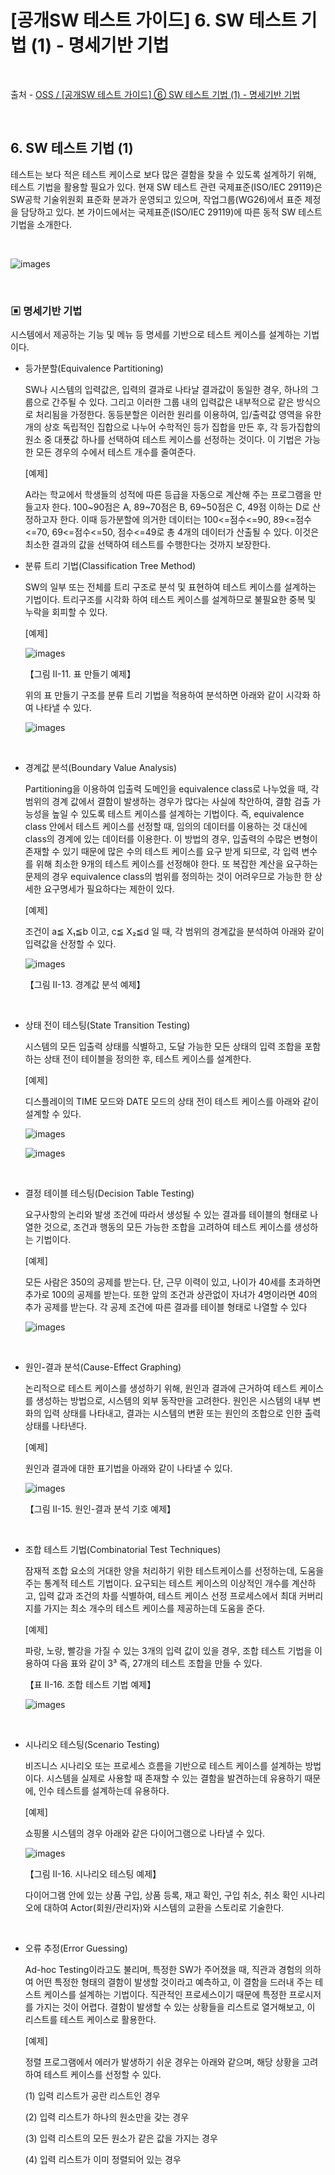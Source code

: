 # [공개SW 테스트 가이드] 6. SW 테스트 기법 (1) - 명세기반 기법

<br/>

출처 - [OSS / [공개SW 테스트 가이드] ⑥ SW 테스트 기법 (1) - 명세기반 기법](https://www.oss.kr/info_test/show/afda9e9d-3be7-471a-9c55-9e2c3ac58221?search_keyword=sw+%ED%85%8C%EC%8A%A4%ED%8A%B8&page=4)

<br/>

## 6. SW 테스트 기법 (1)

테스트는 보다 적은 테스트 케이스로 보다 많은 결함을 찾을 수 있도록 설계하기 위해, 테스트 기법을 활용할 필요가 있다. 현재 SW 테스트 관련 국제표준(ISO/IEC 29119)은 SW공학 기술위원회 표준화 분과가 운영되고 있으며, 작업그룹(WG26)에서 표준 제정을 담당하고 있다. 본 가이드에서는 국제표준(ISO/IEC 29119)에 따른 동적 SW 테스트 기법을 소개한다.

<br/>

![images](/Images/2019/11/20191127-1342-01.png)

<br/>

### ▣ 명세기반 기법

시스템에서 제공하는 기능 및 메뉴 등 명세를 기반으로 테스트 케이스를 설계하는 기법이다.

- 등가분할(Equivalence Partitioning)

  SW나 시스템의 입력값은, 입력의 결과로 나타날 결과값이 동일한 경우, 하나의 그룹으로 간주될 수 있다. 그리고 이러한 그룹 내의 입력값은 내부적으로 같은 방식으로 처리됨을 가정한다. 동등분할은 이러한 원리를 이용하여, 입/출력값 영역을 유한개의 상호 독립적인 집합으로 나누어 수학적인 등가 집합을 만든 후, 각 등가집합의 원소 중 대푯값 하나를 선택하여 테스트 케이스를 선정하는 것이다. 이 기법은 가능한 모든 경우의 수에서 테스트 개수를 줄여준다.

  [예제]

  A라는 학교에서 학생들의 성적에 따른 등급을 자동으로 계산해 주는 프로그램을 만들고자 한다. 100~90점은 A, 89~70점은 B, 69~50점은 C, 49점 이하는 D로 산정하고자 한다. 이때 등가분할에 의거한 데이터는 100<=점수<=90, 89<=점수<=70, 69<=점수<=50, 점수<=49로 총 4개의 데이터가 산출될 수 있다. 이것은 최소한 결과의 값을 선택하여 테스트를 수행한다는 것까지 보장한다.

- 분류 트리 기법(Classification Tree Method)

  SW의 일부 또는 전체를 트리 구조로 분석 및 표현하여 테스트 케이스를 설계하는 기법이다. 트리구조를 시각화 하여 테스트 케이스를 설계하므로 불필요한 중복 및 누락을 회피할 수 있다.

  [예제]

  ![images](/Images/2019/11/20191127-1342-02.png)

  【그림 II-11. 표 만들기 예제】

  위의 표 만들기 구조를 분류 트리 기법을 적용하여 분석하면 아래와 같이 시각화 하여 나타낼 수 있다.

  ![images](/Images/2019/11/20191127-1342-03.png)

  <br/>

- 경계값 분석(Boundary Value Analysis)

  Partitioning을 이용하여 입출력 도메인을 equivalence class로 나누었을 때, 각 범위의 경계 값에서 결함이 발생하는 경우가 많다는 사실에 착안하여, 결함 검출 가능성을 높일 수 있도록 테스트 케이스를 설계하는 기법이다. 즉, equivalence class 안에서 테스트 케이스를 선정할 때, 임의의 데이터를 이용하는 것 대신에 class의 경계에 있는 데이터를 이용한다. 이 방법의 경우, 입출력의 수많은 변형이 존재할 수 있기 때문에 많은 수의 테스트 케이스를 요구 받게 되므로, 각 입력 변수를 위해 최소한 9개의 테스트 케이스를 선정해야 한다. 또 복잡한 계산을 요구하는 문제의 경우 equivalence class의 범위를 정의하는 것이 어려우므로 가능한 한 상세한 요구명세가 필요하다는 제한이 있다.

  [예제]

  조건이 a≦ X₁≦b 이고, c≦ X₂≦d 일 때, 각 범위의 경계값을 분석하여 아래와 같이 입력값을 산정할 수 있다.

  ![images](/Images/2019/11/20191127-1342-04.png)

  【그림 II-13. 경계값 분석 예제】

  <br/>

- 상태 전이 테스팅(State Transition Testing)

  시스템의 모든 입출력 상태를 식별하고, 도달 가능한 모든 상태의 입력 조합을 포함하는 상태 전이 테이블을 정의한 후, 테스트 케이스를 설계한다.

  [예제]

  디스플레이의 TIME 모드와 DATE 모드의 상태 전이 테스트 케이스를 아래와 같이 설계할 수 있다.

  ![images](/Images/2019/11/20191127-1342-05.png)

  ![images](/Images/2019/11/20191127-1342-06.png)

<br/>

- 결정 테이블 테스팅(Decision Table Testing)

  요구사항의 논리와 발생 조건에 따라서 생성될 수 있는 결과를 테이블의 형태로 나열한 것으로, 조건과 행동의 모든 가능한 조합을 고려하여 테스트 케이스를 생성하는 기법이다.

  [예제]

  모든 사람은 350의 공제를 받는다. 단, 근무 이력이 있고, 나이가 40세를 초과하면 추가로 100의 공제를 받는다. 또한 앞의 조건과 상관없이 자녀가 4명이라면 40의 추가 공제를 받는다. 각 공제 조건에 따른 결과를 테이블 형태로 나열할 수 있다

  ![images](/Images/2019/11/20191127-1342-07.png)

  <br/>

- 원인-결과 분석(Cause-Effect Graphing)

  논리적으로 테스트 케이스를 생성하기 위해, 원인과 결과에 근거하여 테스트 케이스를 생성하는 방법으로, 시스템의 외부 동작만을 고려한다. 원인은 시스템의 내부 변화의 입력 상태를 나타내고, 결과는 시스템의 변환 또는 원인의 조합으로 인한 출력 상태를 나타낸다.

  [예제]

  원인과 결과에 대한 표기법을 아래와 같이 나타낼 수 있다.

  ![images](/Images/2019/11/20191127-1342-08.png)

  【그림 II-15. 원인-결과 분석 기호 예제】

<br/>

- 조합 테스트 기법(Combinatorial Test Techniques)

  잠재적 조합 요소의 거대한 양을 처리하기 위한 테스트케이스를 선정하는데, 도움을 주는 통계적 테스트 기법이다. 요구되는 테스트 케이스의 이상적인 개수를 계산하고, 입력 값과 조건의 차를 식별하여, 테스트 케이스 선정 프로세스에서 최대 커버리지를 가지는 최소 개수의 테스트 케이스를 제공하는데 도움을 준다.

  [예제]

  파랑, 노랑, 빨강을 가질 수 있는 3개의 입력 값이 있을 경우, 조합 테스트 기법을 이용하여 다음 표와 같이 3³ 즉, 27개의 테스트 조합을 만들 수 있다.

  【표 II-16. 조합 테스트 기법 예제】

  ![images](/Images/2019/11/20191127-1342-09.png)

  <br/>

- 시나리오 테스팅(Scenario Testing)

  비즈니스 시나리오 또는 프로세스 흐름을 기반으로 테스트 케이스를 설계하는 방법이다. 시스템을 실제로 사용할 때 존재할 수 있는 결함을 발견하는데 유용하기 때문에, 인수 테스트를 설계하는데 유용하다.

  [예제]

  쇼핑몰 시스템의 경우 아래와 같은 다이어그램으로 나타낼 수 있다.

  ![images](/Images/2019/11/20191127-1342-10.png)

  【그림 II-16. 시나리오 테스팅 예제】

  다이어그램 안에 있는 상품 구입, 상품 등록, 재고 확인, 구입 취소, 취소 확인 시나리오에 대하여 Actor(회원/관리자)와 시스템의 교환을 스토리로 기술한다.

<br/>

- 오류 추정(Error Guessing)

  Ad-hoc Testing이라고도 불리며, 특정한 SW가 주어졌을 때, 직관과 경험의 의하여 어떤 특정한 형태의 결함이 발생할 것이라고 예측하고, 이 결함을 드러내 주는 테스트 케이스를 설계하는 기법이다. 직관적인 프로세스이기 때문에 특정한 프로시저를 가지는 것이 어렵다. 결함이 발생할 수 있는 상황들을 리스트로 열거해보고, 이 리스트를 테스트 케이스로 활용한다.

  [예제]

  정렬 프로그램에서 에러가 발생하기 쉬운 경우는 아래와 같으며, 해당 상황을 고려하여 테스트 케이스를 선정할 수 있다.

  (1) 입력 리스트가 공란 리스트인 경우

  (2) 입력 리스트가 하나의 원소만을 갖는 경우

  (3) 입력 리스트의 모든 원소가 같은 값을 가지는 경우

  (4) 입력 리스트가 이미 정렬되어 있는 경우
